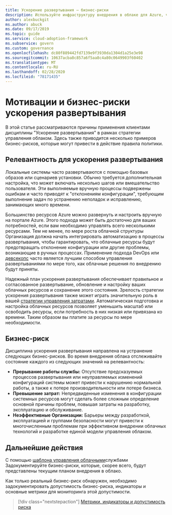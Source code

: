 ```yaml
---
title: Ускорение развертывания — бизнес-риски
description: Используйте инфраструктуру внедрения в облаке для Azure, чтобы понять бизнес-риски по дисциплине ускорения развертывания, которые можно использовать в стратегии управления.
author: alexbuckgit
ms.author: abuck
ms.date: 09/17/2019
ms.topic: guide
ms.service: cloud-adoption-framework
ms.subservice: govern
ms.custom: governance
ms.openlocfilehash: dc80f889442fd7139e9f3930da1304d1a25e3e98
ms.sourcegitcommit: 10637acba8c857a6f5aa8c4a80c0649903f60402
ms.translationtype: MT
ms.contentlocale: ru-RU
ms.lasthandoff: 02/28/2020
ms.locfileid: "78171435"
---
```

# <a name="deployment-acceleration-motivations-and-business-risks"></a>Мотивации и бизнес-риски ускорения развертывания

В этой статье рассматриваются причины применения клиентами дисциплины "Ускорение развертывания" в рамках стратегии управления облаком. Здесь также приводится несколько примеров бизнес-рисков, которые могут привести в действие правила политики.

<!-- markdownlint-disable MD026 -->

## <a name="deployment-acceleration-relevancy"></a>Релевантность для ускорения развертывания

Локальные системы часто развертываются с помощью базовых образов или сценариев установки. Обычно требуется дополнительная настройка, что может включать несколько шагов или вмешательство пользователя. Эти выполняемые вручную процессы подвержены ошибкам и часто приводят к "отклонениям конфигурации", требующим выполнение задач по устранению неполадок и исправлению, занимающих много времени.

Большинство ресурсов Azure можно развернуть и настроить вручную на портале Azure. Этого подхода может быть достаточно для ваших потребностей, если вам необходимо управлять всего несколькими ресурсами. Тем не менее, по мере роста облачной структуры Организация должна начать интегрировать автоматизацию в процессы развертывания, чтобы гарантировать, что облачные ресурсы будут предотвращать отклонение конфигурации или другие проблемы, возникающие в ручных процессах. Применение подхода DevOps или [девсекопс](https://www.microsoft.com/en-us/securityengineering/devsecops) часто является лучшим способом управления развертываниями по мере того, как облачные решения по внедрению будут приняты.

<!-- "en-us" location is required for the URL above. -->

Надежный план ускорения развертывания обеспечивает правильное и согласованное развертывание, обновление и настройку ваших облачных ресурсов и сохранение этого состояния. Зрелость стратегии ускорения развертывания также может играть значительную роль в вашей [стратегии управления затратами](../cost-management/index.md). Автоматическая подготовка и настройка облачных ресурсов позволяет уменьшить масштаб или освободить ресурсы, если потребность в них низкая или привязана ко времени. Таким образом вы платите за ресурсы по мере необходимости.

## <a name="business-risk"></a>Бизнес-риск

Дисциплина ускорения развертывания направлена на устранение следующих бизнес-рисков. Во время внедрения облака отслеживайте состояние каждого из следующих значений на релевантность:

- **Прерывание работы службы:** Отсутствие предсказуемых процессов развертывания или неуправляемых изменений конфигураций системы может привести к нарушению нормальной работы, а также к потере производительности или потере бизнеса.
- **Превышение затрат:** Непредвиденные изменения в конфигурации системных ресурсов могут сделать более сложным определение основной причины проблем, повышая затраты на разработку, эксплуатацию и обслуживание.
- **Неэффективные Организации:** Барьеры между разработкой, эксплуатацией и группами безопасности могут привести к многочисленным проблемам при эффективном внедрении облачных технологий и разработке единой модели управления облаком.

## <a name="next-steps"></a>Дальнейшие действия

С помощью [шаблона управления облачными](./template.md)службами Задокументируйте бизнес-риски, которые, скорее всего, будут представлены текущим планом внедрения в облако.

Как только реальный бизнес-риск обнаружен, необходимо задокументировать допустимость бизнес-риска, индикаторы и основные метрики для мониторинга этой допустимости.

> [!div class="nextstepaction"]
> [Метрики, индикаторы и допустимость риска](./metrics-tolerance.md)
